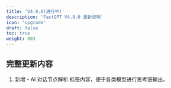 ```yaml
---
title: 'V4.9.0(进行中)'
description: 'FastGPT V4.9.0 更新说明'
icon: 'upgrade'
draft: false
toc: true
weight: 803
---
```



## 完整更新内容

1. 新增 - AI 对话节点解析 <think></think> 标签内容，便于各类模型进行思考链输出。